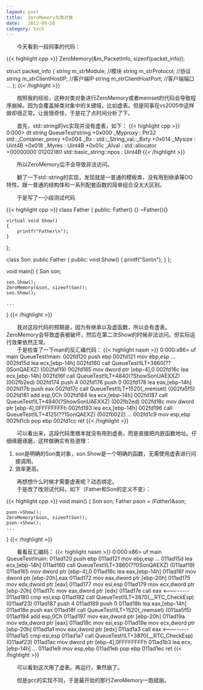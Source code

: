 ```yaml
---
layout: post
title:  ZeroMemory与类对象
date:   2012-09-20
category: tech
---
```


　　今天看到一段同事的代码：  

{{< highlight cpp >}}
ZeroMemory(&m_PacketInfo, sizeof(packet_info));

struct packet_info
{
    string m_strModule;                 //模块
    string m_strProtocol;               //协议
	string m_strClientHostIP;           //客户端IP
	string m_strClientHostPort;			//客户端端口
    ...
};
{{< /highlight >}}

　　按照我的经验，这种对类对象进行ZeroMemory或者memset的代码会导致程序崩掉。因为会覆盖掉类对象中的关键域，比如虚表。但是同事在vs2005中这样做却很正常。让我很奇怪，于是花了点时间分析了下。

　　首先，std::string的vc实现并没有虚表，如下：
{{< highlight cpp >}}
0:000> dt string
QueueTest!string
   +0x000 _Myproxy         : Ptr32 std::_Container_proxy
   +0x004 _Bx              : std::_String_val::_Bxty
   +0x014 _Mysize          : Uint4B
   +0x018 _Myres           : Uint4B
   +0x01c _Alval           : std::allocator
   =00000000`01202180
   std::basic_string::npos : Uint4B
{{< /highlight >}}

　　所以ZeroMemory后不会导致非法访问。

　　翻了一下std::string的实现，发现就是一普通的模板类，没有用到继承等OO特性。跟一普通的结构体和一系列配套函数的简单组合没太大区别。

　　于是写了一小段测试代码

{{< highlight cpp >}}
class Father
{
public:
    Father() {}
    ~Father(){}

    virtual void Show()
    {
        printf("Father\n");
    }
};

class Son: public Father
{
public:
    void Show()
    {
        printf("Son\n");
    }
};

void main()
{
    Son son;

    son.Show();
    ZeroMemory(&son, sizeof(Son));
    son.Show();

    ...
}
{{< /highlight >}}


　　我对这段代码的预期是，因为有继承以及虚函数，所以会有虚表。ZeroMemory会导致虚表被破坏，然后在第二次Show的时候非法访问。但实际运行效果依然正常。  
　　于是检查了一下man的反汇编代码：
{{< highlight nasm >}}
0:000:x86> uf main
QueueTest!main:
002fd120 push    ebp
002fd121 mov     ebp,esp
...
002fd15d lea     ecx,[ebp-14h]
002fd160 call    QueueTest!ILT+3860(??0SonQAEXZ) (002faf19)
002fd165 mov     dword ptr [ebp-4],0
002fd16c lea     ecx,[ebp-14h]
002fd16f call    QueueTest!ILT+4840(?ShowSonUAEXXZ) (002fb2ed)
002fd174 push    4
002fd176 push    0
002fd178 lea     eax,[ebp-14h]
002fd17b push    eax
002fd17c call    QueueTest!ILT+1520(_memset) (002fa5f5)
002fd181 add     esp,0Ch
002fd184 lea     ecx,[ebp-14h]
002fd187 call    QueueTest!ILT+4840(?ShowSonUAEXXZ) (002fb2ed)
002fd18c mov     dword ptr [ebp-4],0FFFFFFFFh
002fd193 lea     ecx,[ebp-14h]
002fd196 call    QueueTest!ILT+4125(??1SonQAEXZ) (002fb022)
...
002fd1c9 mov     esp,ebp
002fd1cb pop     ebp
002fd1cc ret
{{< /highlight >}}


　　可以看出来，这段代码里根本就没有用到虚表，而是直接把内嵌函数地址。仔细琢磨琢磨，这样做确实有些道理：

1. son是明确的Son类对象，son.Show是一个明确的函数，无需使用虚表进行间接调用。
2. 效率更高。

　　再想想什么时候才需要虚表呢？动态绑定。  
　　于是改了改测试代码，如下（Father和Son的定义不变）：

{{< highlight cpp >}}
void main()
{
    Son son;
    Father *pson = (Father*)&son;

    pson->Show();
    ZeroMemory(&son, sizeof(Son));
    pson->Show();
    ...
}
{{< /highlight >}}


　　看看反汇编码：
{{< highlight nasm >}}
0:000:x86> uf main
QueueTest!main:
011ad120 push    ebp
011ad121 mov     ebp,esp
...
011ad15d lea     ecx,[ebp-14h]
011ad160 call    QueueTest!ILT+3860(??0SonQAEXZ) (011aaf19)
011ad165 mov     dword ptr [ebp-4],0
011ad16c lea     eax,[ebp-14h]
011ad16f mov     dword ptr [ebp-20h],eax
011ad172 mov     eax,dword ptr [ebp-20h]
011ad175 mov     edx,dword ptr [eax]
011ad177 mov     esi,esp
011ad179 mov     ecx,dword ptr [ebp-20h]
011ad17c mov     eax,dword ptr [edx]
011ad17e call    eax <--------
011ad180 cmp     esi,esp
011ad182 call    QueueTest!ILT+3870(__RTC_CheckEsp) (011aaf23)
011ad187 push    4
011ad189 push    0
011ad18b lea     eax,[ebp-14h]
011ad18e push    eax
011ad18f call    QueueTest!ILT+1520(_memset) (011aa5f5)
011ad194 add     esp,0Ch
011ad197 mov     eax,dword ptr [ebp-20h]
011ad19a mov     edx,dword ptr [eax]
011ad19c mov     esi,esp
011ad19e mov     ecx,dword ptr [ebp-20h]
011ad1a1 mov     eax,dword ptr [edx]
011ad1a3 call    eax <--------
011ad1a5 cmp     esi,esp
011ad1a7 call    QueueTest!ILT+3870(__RTC_CheckEsp) (011aaf23)
011ad1ac mov     dword ptr [ebp-4],0FFFFFFFFh
011ad1b3 lea     ecx,[ebp-14h]
...
011ad1e9 mov     esp,ebp
011ad1eb pop     ebp
011ad1ec ret
{{< /highlight >}}

　　可以看到这次用了虚表。再运行，果然崩了。

　　但是gcc的实现不同，于是最开始的那行ZeroMemory一跑就崩。

